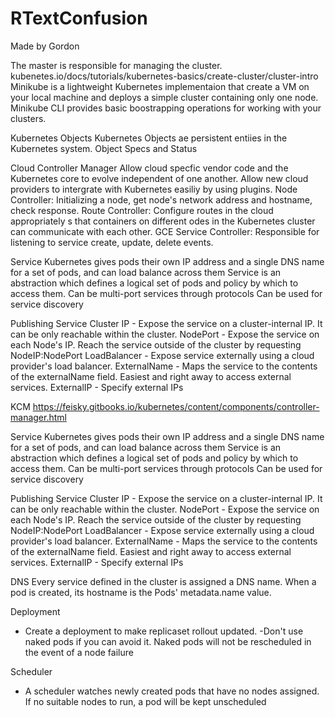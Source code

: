 # RTextConfusion

Made by Gordon

The master is responsible for managing the cluster.
kubenetes.io/docs/tutorials/kubernetes-basics/create-cluster/cluster-intro
Minikube is a lightweight Kubernetes implementaion that create a VM on your local machine and deploys a simple cluster containing only one node.
Minikube CLI provides basic boostrapping operations for working with your clusters.

Kubernetes Objects
Kubernetes Objects ae persistent entiies in the Kubernetes system.
Object Specs and Status

Cloud Controller Manager
Allow cloud specfic vendor code and the Kubernetes core to evolve independent of one another.
Allow new cloud providers to intergrate with Kubernetes easiliy by using plugins.
Node Controller: Initializing a node, get node's network address and hostname, check response.
Route Controller: Configure routes in the cloud appropriately s that containers on different odes in the Kubernetes cluster can communicate with each other. GCE
Service Controller: Responsible for listening to service create, update, delete events.


Service
Kubernetes gives pods their own IP address and a single DNS name for a set of pods, and can load balance across them
Service is an abstraction which defines a logical set of pods and policy by which to access them.
Can be multi-port services through protocols
Can be used for service discovery

Publishing Service
Cluster IP - Expose the service on a cluster-internal IP. It can be only reachable within the cluster.
NodePort - Expose the service on each Node's IP. Reach the service outside of the cluster by requesting NodeIP:NodePort
LoadBalancer - Expose service externally using a cloud provider's load balancer.
ExternalName - Maps the service to the contents of the externalName field. Easiest and right away to access external services.
ExternalIP - Specify external IPs

KCM https://feisky.gitbooks.io/kubernetes/content/components/controller-manager.html

Service
Kubernetes gives pods their own IP address and a single DNS name for a set of pods, and can load balance across them
Service is an abstraction which defines a logical set of pods and policy by which to access them.
Can be multi-port services through protocols
Can be used for service discovery

Publishing Service
Cluster IP - Expose the service on a cluster-internal IP. It can be only reachable within the cluster.
NodePort - Expose the service on each Node's IP. Reach the service outside of the cluster by requesting NodeIP:NodePort
LoadBalancer - Expose service externally using a cloud provider's load balancer.
ExternalName - Maps the service to the contents of the externalName field. Easiest and right away to access external services.
ExternalIP - Specify external IPs

DNS
Every service defined in the cluster is assigned a DNS name. 
When a pod is created, its hostname is the Pods' metadata.name value.

Deployment
- Create a deployment to make replicaset rollout updated.
-Don't use naked pods if you can avoid it. Naked pods will not be rescheduled in the event of a node failure

Scheduler
- A scheduler watches newly created pods that have no nodes assigned. If no suitable nodes to run, a pod will be kept unscheduled
